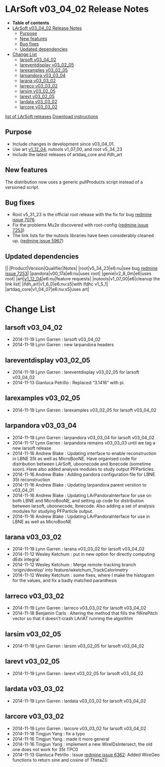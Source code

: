 LArSoft v03_04_02 Release Notes
======================================================================

-   **Table of contents**
-   [LArSoft v03_04_02 Release Notes](#LArSoft-v03_04_02-Release-Notes)
    -   [Purpose](#Purpose)
    -   [New features](#New-features)
    -   [Bug fixes](#Bug-fixes)
    -   [Updated dependencies](#Updated-dependencies)
-   [Change List](#Change-List)
    -   [larsoft v03_04_02](#larsoft-v03_04_02)
    -   [lareventdisplay v03_02_05](#lareventdisplay-v03_02_05)
    -   [larexamples v03_02_05](#larexamples-v03_02_05)
    -   [larpandora v03_03_04](#larpandora-v03_03_04)
    -   [larana v03_03_02](#larana-v03_03_02)
    -   [larreco v03_03_02](#larreco-v03_03_02)
    -   [larsim v03_02_05](#larsim-v03_02_05)
    -   [larevt v03_02_05](#larevt-v03_02_05)
    -   [lardata v03_03_02](#lardata-v03_03_02)
    -   [larcore v03_03_02](#larcore-v03_03_02)

[list of LArSoft releases](LArSoft_release_list)
[Download instructions](http://scisoft.fnal.gov/scisoft/bundles/larsoft/v03_04_02/larsoft-v03_04_02.html)

Purpose
--------------------

-   Include changes in development since v03_04_01.
-   Use art [v1_12_04](https://cdcvs.fnal.gov/redmine/projects/art/wiki/Release_Notes_11204), nutools v1_07_00, and root v5_34_23
-   Include the latest releases of artdaq_core and ifdh_art

New features
------------------------------

The distribution now uses a generic pullProducts script instead of a versioned script.

Bug fixes
------------------------

-   Root v5_31_23 is the official root release with the fix for bug [redmine issue 7076](https://cdcvs.fnal.gov/redmine/issues/7076).
-   Fix the problems Mu2e discovered with root-config ([redmine issue 7253](https://cdcvs.fnal.gov/redmine/issues/7253))
-   The link lists for the nutools libraries have been considerably cleaned up. ([redmine issue 5967](https://cdcvs.fnal.gov/redmine/issues/5967))

Updated dependencies
----------------------------------------------

||
|Product|Version|Qualifier|Notes|
|root|v5_34_23|e6:nu|see bug [redmine issue 7253](https://cdcvs.fnal.gov/redmine/issues/7253)|
|pandora|v00_17a|e6:nu|uses root|
|genie|v2_8_0m|e6|uses root|
|art|[v1_12_04](https://cdcvs.fnal.gov/redmine/projects/art/wiki/Release_Notes_11204)|e6:nu|feature requests|
|nutools|v1_07_00|e6|cleanup the link list|
|ifdh_art|v1_6_0|e6:nu:s5|with ifdhc v1_5_1|
|artdaq_core|v1_04_07|e6:nu:s5|uses art|

Change List
============================

larsoft v03_04_02
------------------------------------------

-   2014-11-19 Lynn Garren : larsoft v03_04_02
-   2014-11-19 Lynn Garren : new larpandora headers

lareventdisplay v03_02_05
----------------------------------------------------------

-   2014-11-19 Lynn Garren : lareventdisplay v03_02_05 for larsoft v03_04_02
-   2014-11-13 Gianluca Petrillo : Replaced “3.1416” with pi.

larexamples v03_02_05
--------------------------------------------------

-   2014-11-19 Lynn Garren : larexamples v03_02_05 for larsoft v03_04_02

larpandora v03_03_04
------------------------------------------------

-   2014-11-19 Lynn Garren : larpandora v03_03_04 for larsoft v03_04_02
-   2014-11-17 Lynn Garren : larpandora remains v03_03_03 until we tag a new larsoft release
-   2014-11-16 Andrew Blake : Updating interface to enable reconstruction in LBNE 35t as well as MicroBooNE. Have organised code for distribution between LArSoft, uboonecode and lbnecode (sometime soon). Have also added analysis modules to study output PFParticles.
-   2014-11-16 Andrew Blake : Adding pandora configuration file for LBNE 35t reconstruction
-   2014-11-16 Andrew Blake : Updating larpandora parent verstion to v03_04_01
-   2014-11-16 Andrew Blake : Updating LArPandoraInterface for use on both LBNE and MicroBooNE, and setting up code for distribution between larsoft, uboonecode, lbnecode. Also adding a set of analysis modules for studying PFParticle output.
-   2014-11-16 Andrew Blake : Updating LArPandoraInterface for use in LBNE as well as MicroBooNE

larana v03_03_02
----------------------------------------

-   2014-11-19 Lynn Garren : larana v03_03_02 for larsoft v03_04_02
-   2014-11-12 Wesley Ketchum : put in new option for directly computing dEdx integral
-   2014-11-12 Wesley Ketchum : Merge remote-tracking branch ‘origin/develop’ into feature/wketchum_TrackCalorimetry
-   2014-11-12 Wesley Ketchum : some fixes, where I make the histogram for the values, and fix a badly matched paranthesis

larreco v03_03_02
------------------------------------------

-   2014-11-19 Lynn Garren : larreco v03_03_02 for larsoft v03_04_02
-   2014-11-18 Benjamin Carls : Altering the method that fills the fWirePitch vector so that it doesn’t crash LArIAT running the algorithm

larsim v03_02_05
----------------------------------------

-   2014-11-19 Lynn Garren : larsim v03_02_05 for larsoft v03_04_02

larevt v03_02_05
----------------------------------------

-   2014-11-19 Lynn Garren : larevt v03_02_05 for larsoft v03_04_02

lardata v03_03_02
------------------------------------------

-   2014-11-19 Lynn Garren : lardata v03_03_02 for larsoft v03_04_02

larcore v03_03_02
------------------------------------------

-   2014-11-19 Lynn Garren : larcore v03_03_02 for larsoft v03_04_02
-   2014-11-18 Tingjun Yang : fix a typo
-   2014-11-16 Tingjun Yang : made it more general
-   2014-11-16 Tingjun Yang : implement a new WireIDsIntersect, the old one does not work for 35t TPC0
-   2014-11-13 Gianluca Petrillo : Issue [redmine issue 6362](https://cdcvs.fnal.gov/redmine/issues/6362): Added WireGeo functions to return sine and cosine of ThetaZ()

